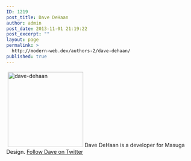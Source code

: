 ```yaml
---
ID: 1219
post_title: Dave DeHaan
author: admin
post_date: 2013-11-01 21:19:22
post_excerpt: ""
layout: page
permalink: >
  http://modern-web.dev/authors-2/dave-dehaan/
published: true
---
```

[<img class="size-full wp-image-1220 alignright" style="margin: 4px" alt="dave-dehaan" src="http://flippinawesome.org/wp-content/uploads/2013/11/dave-dehaan.jpg" width="200" height="200" />][1]Dave DeHaan is a developer for Masuga Design. [Follow Dave on Twitter][2]

 [1]: http://flippinawesome.org/wp-content/uploads/2013/11/dave-dehaan.jpg
 [2]: https://twitter.com/davedehaan